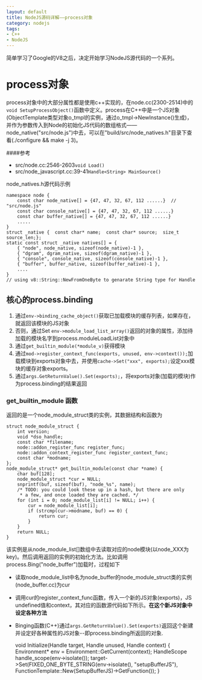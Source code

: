 ```yaml
---
layout: default
title: NodeJS源码详解——process对象
category: nodejs
tags:
- C++
- NodeJS
---
```

简单学习了Google的V8之后，决定开始学习NodeJS源代码的一个系列。

# process对象
process对象中的大部分属性都是使用c++实现的，在node.cc(2300-2514)中的`void SetupProcessObject()`函数中定义。process在C++中是一个JS对象(ObjectTemplate类型对象o\_tmpl的实例，通过o\_tmpl->NewInstance()生成)，并作为参数传入到Node的初始化JS代码的数组格式——node\_native("src/node.js")中去，可以在"build/src/node_natives.h"目录下查看(./configure && make -j 3)。

####参考
+ src/node.cc:2546-2603`void Load()`
+ src/node_javascript.cc:39-41`Handle<String> MainSource()`

node_natives.h源代码示例

    namespace node {
        const char node_native[] = {47, 47, 32, 67, 112 ......}  // "src/node.js"
        const char console_native[] = {47, 47, 32, 67, 112 ......} 
        const char buffer_native[] = {47, 47, 32, 67, 112 ......}
        .....
    }
    struct _native {  const char* name;  const char* source;  size_t source_len;};
    static const struct _native natives[] = {
        { "node", node_native, sizeof(node_native)-1 },
        { "dgram", dgram_native, sizeof(dgram_native)-1 },
        { "console", console_native, sizeof(console_native)-1 },
        { "buffer", buffer_native, sizeof(buffer_native)-1 },
        ....
    }
    // using v8::String::NewFromOneByte to genarate String type for Handle

## 核心的process.binding
1. 通过`env->binding_cache_object()`获取已加载模块的缓存列表，如果存在，就返回该模块的JS对象
2. 否则，通过Set `env->module_load_list_array()`返回的对象的属性，添加待加载的模块名字到process.moduleLoadList对象中
3. 通过`get_builtin_module(*module_v)`获得模块
4. 通过`mod->register_context_func(exports, unused, env->context());`加载模块到exports对象中去，并使用`cache->Set("xxx", exports);`设定xxx模块的缓存对象exports。
5. 通过`args.GetReturnValue().Set(exports);`，将exports对象(加载的模块)作为process.binding的结果返回

### get\_builtin\_module 函数
返回的是一个node\_module\_struct类的实例，其数据结构和函数为

    struct node_module_struct {
        int version;
        void *dso_handle;
        const char *filename;
        node::addon_register_func register_func;
        node::addon_context_register_func register_context_func;
        const char *modname;
    };
    node_module_struct* get_builtin_module(const char *name) {
        char buf[128];
        node_module_struct *cur = NULL;
        snprintf(buf, sizeof(buf), "node_%s", name);
        /* TODO: you could look these up in a hash, but there are only
         * a few, and once loaded they are cached. */
        for (int i = 0; node_module_list[i] != NULL; i++) {
            cur = node_module_list[i];
            if (strcmp(cur->modname, buf) == 0) {
                return cur;
            }
        }
        return NULL;
    }
    
该实例是从node\_module\_list[]数组中去读取对应的node模块(以node\_XXX为key)。然后调用返回的实例的初始化方法。比如调用process.Bing("node_buffer")加载时，过程如下

+ 读取node\_module\_list中名为node\_buffer的node\_module\_struct类的实例(node\_buffer.cc)为cur
+ 调用cur的register\_context\_func函数，传入一个新的JS对象(exports)，JS undefined值和context，其对应的函数源代码如下所示。**在这个新JS对象中设定各种方法**
+ Binging函数(C++)通过`args.GetReturnValue().Set(exports)`返回这个新建并设定好各种属性的JS对象--即process.binding所返回的对象.

    void Initialize(Handle<Object> target,
                Handle<Value> unused,
                Handle<Context> context) {
        Environment* env = Environment::GetCurrent(context);
        HandleScope handle_scope(env->isolate());
        target->Set(FIXED_ONE_BYTE_STRING(env->isolate(), "setupBufferJS"),
                    FunctionTemplate::New(SetupBufferJS)->GetFunction());
    } 

